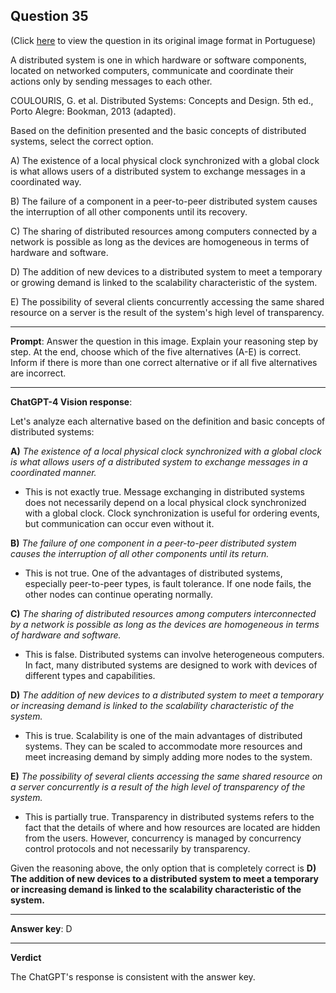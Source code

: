 ## Question 35 ##

(Click [here](q35-image.png) to view the question in its original image format in Portuguese)

A distributed system is one in which hardware or software components, located on networked computers, communicate and coordinate their actions only by sending messages to each other.

COULOURIS, G. et al. Distributed Systems: Concepts and Design. 5th ed., Porto Alegre: Bookman, 2013 (adapted).

Based on the definition presented and the basic concepts of distributed systems, select the correct option.

A) The existence of a local physical clock synchronized with a global clock is what allows users of a distributed system to exchange messages in a coordinated way.

B) The failure of a component in a peer-to-peer distributed system causes the interruption of all other components until its recovery.

C) The sharing of distributed resources among computers connected by a network is possible as long as the devices are homogeneous in terms of hardware and software.

D) The addition of new devices to a distributed system to meet a temporary or growing demand is linked to the scalability characteristic of the system.

E) The possibility of several clients concurrently accessing the same shared resource on a server is the result of the system's high level of transparency.

---

**Prompt**: Answer the question in this image. Explain your reasoning step by step. At the end, choose which of the five alternatives (A-E) is correct. Inform if there is more than one correct alternative or if all five alternatives are incorrect.

---

**ChatGPT-4 Vision response**:

Let's analyze each alternative based on the definition and basic concepts of distributed systems:

**A)** *The existence of a local physical clock synchronized with a global clock is what allows users of a distributed system to exchange messages in a coordinated manner.*
- This is not exactly true. Message exchanging in distributed systems does not necessarily depend on a local physical clock synchronized with a global clock. Clock synchronization is useful for ordering events, but communication can occur even without it.

**B)** *The failure of one component in a peer-to-peer distributed system causes the interruption of all other components until its return.*
- This is not true. One of the advantages of distributed systems, especially peer-to-peer types, is fault tolerance. If one node fails, the other nodes can continue operating normally.

**C)** *The sharing of distributed resources among computers interconnected by a network is possible as long as the devices are homogeneous in terms of hardware and software.*
- This is false. Distributed systems can involve heterogeneous computers. In fact, many distributed systems are designed to work with devices of different types and capabilities.

**D)** *The addition of new devices to a distributed system to meet a temporary or increasing demand is linked to the scalability characteristic of the system.*
- This is true. Scalability is one of the main advantages of distributed systems. They can be scaled to accommodate more resources and meet increasing demand by simply adding more nodes to the system.

**E)** *The possibility of several clients accessing the same shared resource on a server concurrently is a result of the high level of transparency of the system.*
- This is partially true. Transparency in distributed systems refers to the fact that the details of where and how resources are located are hidden from the users. However, concurrency is managed by concurrency control protocols and not necessarily by transparency.

Given the reasoning above, the only option that is completely correct is **D) The addition of new devices to a distributed system to meet a temporary or increasing demand is linked to the scalability characteristic of the system.**

---

**Answer key**: D

---

**Verdict**

The ChatGPT's response is consistent with the answer key.
